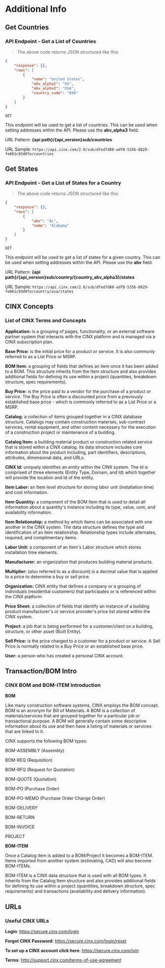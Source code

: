 # Additional Info
## Get Countries
### API Endpoint - Get a List of Countries

> The above code returns JSON structured like this:

```json
{
    "response": {},
    "rows": [
        {
			"name": "United States",
			"abv_alpha2": "US",
			"abv_alpha3": "USA",
			"country_code": "840"
		}
    ]
}
```
`GET`

This endpoint will be used to get a list of countries. This can be used when setting addresses within the API. Please use the **abv_alpha3** field.

URL Pattern: **{api path}/{api_version}sub/countries**

URL Sample: `https://api.cinx.com/2.0/sub/dfed7d88-adf8-5356-8029-fe061c93d0fe/countries`

## Get States
### API Endpoint - Get a List of States for a Country

> The above code returns JSON structured like this:

```json
{
    "response": {},
    "rows": [
        {
			"abv": "AL",
			"name": "Alabama"
		}
    ]
}
```
`GET`

This endpoint will be used to get a list of states for a given country. This can be used when setting addresses within the API.  Please use the **abv** field.

URL Pattern: **{api path}/{api_version}sub/country/{country_abv_alpha3}/states**

URL Sample: `https://api.cinx.com/2.0/sub/dfed7d88-adf8-5356-8029-fe061c93d0fe/country/usa/states`


## CINX Concepts
### List of CINX Terms and Concepts

**Application:** is a grouping of pages, functionality, or an external software partner system that interacts
with the CINX platform and is managed via a CINX subscription plan.

**Base Price:** is the initial price for a product or service. It is also commonly referred to as a List Price or
MSRP.

**BOM Item:** a grouping of fields that defines an item once it has been added to a BOM. This structure
inherits from the Item structure and also provides additional fields for defining its use within a project
(quantities, breakdown structure, spec requirements).

**Buy Price:** is the price paid to a vendor for the purchase of a product or service. The Buy Price is often a
discounted price from a previously established base price - which is commonly referred to as a List Price
or a MSRP.

**Catalog:** a collection of items grouped together in a CINX database structure. Catalogs may contain
construction materials, sub-contract services, rental equipment, and other content necessary for the
execution of a construction project or maintenance of a building.

**Catalog Item:** a building material product or construction related service that is stored within a CINX
catalog. Its data structure includes core information about the product including, part identifiers,
descriptions, attributes, dimensional data, and URLs.

**CINX Id:** uniquely identifies an entity within the CINX system. The Id is comprised of three elements
(Entity Type, Domain, and Id) which together will provide the location and Id of the entity.

**Item Labor:** an Item level structure for storing labor unit (installation time) and cost information.

**Item Quantity:** a component of the BOM Item that is used to detail all information about a quantity's
instance including its type, value, uom, and availability information.

**Item Relationship:** a method by which Items can be associated with one another in the CINX system.
The data structure defines the type and identification of an item relationship. Relationship types include
alternates, required, and complimentary items.

**Labor Unit:** a component of an Item's Labor structure which stores installation time elements.

**Manufacturer:** an organization that produces building material products.

**Multiplier:** (also referred to as a discount) is a decimal value that is applied to a price to determine a buy or
sell price.

**Organization:** CINX entity that defines a company or a grouping of individuals (residential customers)
that participates or is referenced within the CINX platform.

**Price Sheet:** a collection of fields that identify an instance of a building product manufacturer's or
service provider's price list stored within the CINX system.


**Project:** a job that is being performed for a customer/client on a building, structure, or other asset (Built
Entity).

**Sell Price:** is the price charged to a customer for a product or service. A Sell Price is normally related to a Buy Price or an established base price.

**User:** a person who has created a personal CINX account.

## Transaction/BOM Intro
### CINX BOM and BOM-ITEM Introduction

**BOM**

Like many construction software systems, CINX employs the BOM concept. BOM is an acronym for Bill of Materials. A BOM is a collection of materials/services that are grouped together for a particular job or transactional purpose. A BOM will generally contain some descriptive information about its use and then have a listing of materials or services that are linked to it.   

CINX supports the following BOM types:

BOM-ASSEMBLY (Assembly)

BOM-REQ (Requisition)

BOM-RFQ (Request for Quotation)

BOM-QUOTE (Quotation)

BOM-PO (Purchase Order)

BOM-PO-MEMO (Purchase Order Change Order)

BOM-DELIVERY

BOM-RETURN

BOM-INVOICE

PROJECT

**BOM-ITEM**

Once a Catalog item is added to a BOM/Project it becomes a BOM-ITEM. Items imported from another system (estimating, CAD) will also become BOM-ITEMs.

BOM-ITEM is a CINX data structure that is used with all BOM types. It inherits from the Catalog Item structure and also provides additional fields for defining its use within a project (quantities, breakdown structure, spec requirements) and transactions (availability and delivery information).

## URLs
### Useful CINX URLs


**Login**: https://secure.cinx.com/login

**Forgot CINX Password**: https://secure.cinx.com/login/reset

**To set up a CINX account click here**: https://secure.cinx.com/join

**Terms**: http://support.cinx.com/terms-of-use-agreement

 
